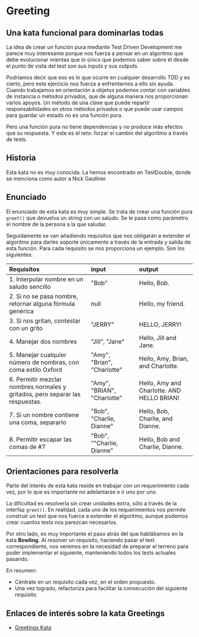 # Greeting

## Una kata funcional para dominarlas todas

La idea de crear un función pura mediante Test Driven Development me parece muy interesante porque nos fuerza a pensar en un algoritmo que debe evolucionar mientas que lo único que podemos saber sobre él desde el punto de vista del test son sus inputs y sus outputs.

Podríamos decir que eso es lo que ocurre en cualquier desarrollo TDD y es cierto, pero este ejercicio nos fuerza a enfrentarnos a ello sin ayuda. Cuando trabajamos en orientación a objetos podemos contar con variables de instancia o métodos privados, que de alguna manera nos proporcionan varios apoyos. Un método de una clase que puede repartir responsabilidades en otros métodos privados o que puede usar campos para guardar un estado no es una función pura.

Pero una función pura no tiene dependencias y no produce más efectos que su respuesta. Y este es el reto: forzar el cambio del algoritmo a través de tests.

## Historia

Esta kata no es muy conocida. La hemos encontrado en TestDouble, donde se menciona como autor a Nick Gauthier.

## Enunciado

El enunciado de esta kata es muy simple. Se trata de crear una función pura `greet()` que devuelva un string con un saludo. Se le pasa como parámetro el nombre de la persona a la que saludar.

Seguidamente se van añadiendo requisitos que nos obligarán a extender el algoritmo para darles soporte únicamente a través de la entrada y salida de esta función. Para cada requisito se nos proporciona un ejemplo. Son los siguientes:

| Requisitos | input | output |
|:----|:------|:-------|
| 1. Interpolar nombre en un saludo sencillo | "Bob"   | Hello, Bob. |
| 2. Si no se pasa nombre, retornar alguna fórmula genérica  | null  | Hello, my friend. |
| 3. Si nos gritan, contestar con un grito   | "JERRY" | HELLO, JERRY! |
| 4. Manejar dos nombres | "Jill", "Jane" | Hello, Jill and Jane. |
| 5. Manejar cualquier número de nombras, con coma estilo Oxford   | "Amy", "Brian", "Charlotte" | Hello, Amy, Brian, and Charlotte. |
| 6. Permitir mezclar nombres normales y gritados, pero separar las respuestas.  | "Amy", "BRIAN", "Charlotte" | Hello, Amy and Charlotte. AND HELLO BRIAN!|
| 7. Si un nombre contiene una coma, separarlo | "Bob", "Charlie, Dianne" | Hello, Bob, Charlie, and Dianne. |
| 8. Permitir escapar las comas de #7   | "Bob", "\"Charlie, Dianne\" | Hello, Bob and Charlie, Dianne. |

## Orientaciones para resolverla

Parte del interés de esta kata reside en trabajar con un requerimiento cada vez, por lo que es importante no adelantarse e ir uno por uno.

La dificultad es resolverla sin crear unidades extra, sólo a través de la interfaz `greet()`. En realidad, cada uno de los requerimientos nos permite construir un test que nos fuerce a extender el algoritmo, aunque podemos crear cuantos tests nos parezcan necesarios.

Por otro lado, es muy importante el paso atrás del que hablábamos en la kata **Bowling**. Al resolver un requisito, haciendo pasar el test correspondiente, nos veremos en la necesidad de preparar el terreno para poder implementar el siguiente, manteniendo todos los tests actuales pasando. 

En resumen:

* Céntrate en un requisito cada vez, en el orden propuesto.
* Una vez logrado, refactoriza para facilitar la consecución del siguiente requisito.

## Enlaces de interés sobre la kata Greetings

* [Greetings Kata](https://github.com/testdouble/contributing-tests/wiki/Greeting-Kata)

